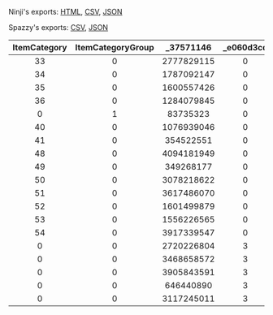 Ninji's exports: [HTML](https://wuffs.org/acnh/bcsv_150/html/MessageCardSelectPresentSp.html), [CSV](https://wuffs.org/acnh/bcsv_150/csv/MessageCardSelectPresentSp.csv), [JSON](https://wuffs.org/acnh/bcsv_150/json/MessageCardSelectPresentSp.json)

Spazzy's exports: [CSV](https://github.com/McSpazzy/acnh-csv/blob/master/MessageCardSelectPresentSp.csv), [JSON](https://github.com/McSpazzy/acnh-json/blob/master/MessageCardSelectPresentSp.json)

| ItemCategory | ItemCategoryGroup | _37571146 | _e060d3cd | ItemRemakeType |
|:--:|:--:|:--:|:--:|:--:|
| 33 | 0 | 2777829115 | 0 | 0 | 
| 34 | 0 | 1787092147 | 0 | 0 | 
| 35 | 0 | 1600557426 | 0 | 0 | 
| 36 | 0 | 1284079845 | 0 | 0 | 
| 0 | 1 | 83735323 | 0 | 0 | 
| 40 | 0 | 1076939046 | 0 | 0 | 
| 41 | 0 | 354522551 | 0 | 0 | 
| 48 | 0 | 4094181949 | 0 | 0 | 
| 49 | 0 | 349268177 | 0 | 0 | 
| 50 | 0 | 3078218622 | 0 | 0 | 
| 51 | 0 | 3617486070 | 0 | 0 | 
| 52 | 0 | 1601499879 | 0 | 0 | 
| 53 | 0 | 1556226565 | 0 | 0 | 
| 54 | 0 | 3917339547 | 0 | 0 | 
| 0 | 0 | 2720226804 | 3 | 1 | 
| 0 | 0 | 3468658572 | 3 | 1 | 
| 0 | 0 | 3905843591 | 3 | 1 | 
| 0 | 0 | 646440890 | 3 | 1 | 
| 0 | 0 | 3117245011 | 3 | 1 | 
